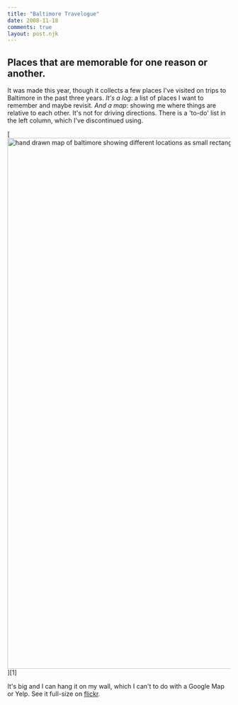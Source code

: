 ```yaml
---
title: "Baltimore Travelogue"
date: 2008-11-18
comments: true
layout: post.njk
---
```

## Places that are memorable for one reason or another.

It was made this year, though it collects a few places I've visited on trips to Baltimore in the past three years. *It's a log*: a list of places I want to remember and maybe revisit. *And a map*: showing me where things are relative to each other. It's not for driving directions. There is a 'to-do' list in the left column, which I've discontinued using.

<div class="figure">
  [<img width="1200" src="/media/posts/baltimore-travelogue/baltimore_travelogue.jpg" alt="hand drawn map of baltimore showing different locations as small rectangles" title="Baltimore travel log map" />][1]
</div>

It's big and I can hang it on my wall, which I can't to do with a Google Map or Yelp. See it full-size on [flickr][1].

 [1]: http://flickr.com/photos/lokesh/3040035296/
